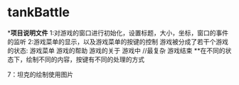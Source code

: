 # tankBattle
***********项目说明文件**********
1:对游戏的窗口进行初始化，设置标题，大小，坐标，窗口的事件的监听
2:游戏菜单的显示，以及游戏菜单的按键的控制
  游戏被分成了若干个游戏的状态:
    游戏菜单
    游戏的帮助
    游戏的关于
    游戏中 //最复杂
    游戏结束
  **在不同的状态下，绘制不同的内容，按键有不同的处理的方式



7：坦克的绘制使用图片
